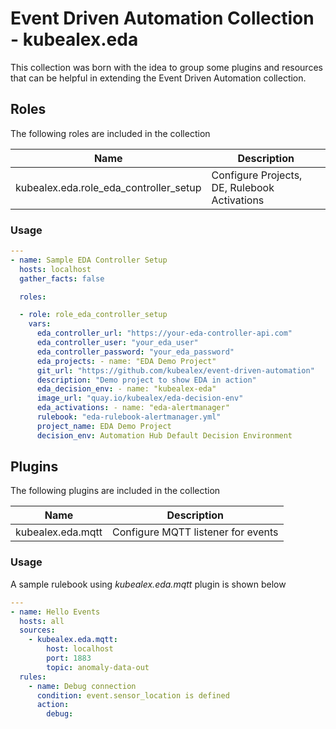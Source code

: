 # Event Driven Automation Collection - kubealex.eda

This collection was born with the idea to group some plugins and resources that can be helpful in extending the Event Driven Automation collection.

## Roles

The following roles are included in the collection

| Name                                   | Description                                  |
| -------------------------------------- | -------------------------------------------- |
| kubealex.eda.role_eda_controller_setup | Configure Projects, DE, Rulebook Activations |

### Usage

```yaml
---
- name: Sample EDA Controller Setup
  hosts: localhost
  gather_facts: false

  roles:

  - role: role_eda_controller_setup
    vars:
      eda_controller_url: "https://your-eda-controller-api.com"
      eda_controller_user: "your_eda_user"
      eda_controller_password: "your_eda_password"
      eda_projects: - name: "EDA Demo Project"
      git_url: "https://github.com/kubealex/event-driven-automation"
      description: "Demo project to show EDA in action"
      eda_decision_env: - name: "kubealex-eda"
      image_url: "quay.io/kubealex/eda-decision-env"
      eda_activations: - name: "eda-alertmanager"
      rulebook: "eda-rulebook-alertmanager.yml"
      project_name: EDA Demo Project
      decision_env: Automation Hub Default Decision Environment
```

## Plugins

The following plugins are included in the collection

| Name              | Description                        |
| ----------------- | ---------------------------------- |
| kubealex.eda.mqtt | Configure MQTT listener for events |

### Usage

A sample rulebook using _kubealex.eda.mqtt_ plugin is shown below

```yaml
---
- name: Hello Events
  hosts: all
  sources:
    - kubealex.eda.mqtt:
        host: localhost
        port: 1883
        topic: anomaly-data-out
  rules:
    - name: Debug connection
      condition: event.sensor_location is defined
      action:
        debug:
```
